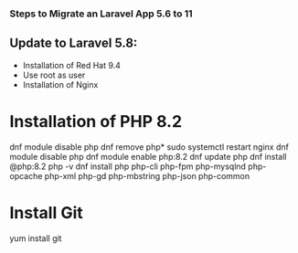 ### Steps to Migrate an Laravel App 5.6 to 11

## Update to Laravel 5.8:

- Installation of Red Hat 9.4
- Use root as user
- Installation of Nginx

# Installation of PHP 8.2
  dnf module disable php
  dnf remove php\*
  sudo systemctl restart nginx
  dnf module disable php
  dnf module enable php:8.2
  dnf update php
  dnf install @php:8.2
  php -v
  dnf install php php-cli php-fpm php-mysqlnd php-opcache php-xml php-gd php-mbstring php-json php-common
  
# Install Git
  yum install git
  
 
